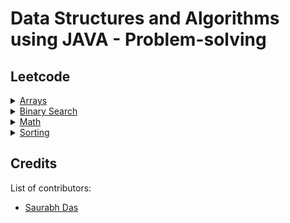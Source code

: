 # Data Structures and Algorithms using JAVA - Problem-solving

## Leetcode

<details>
<summary><a href="https://github.com/suman-saurabh-das/problem-solving__java__dsa/tree/main/src/array">Arrays</a></summary>

- 001 [Two sum](https://leetcode.com/problems/two-sum/description/)
- 002 [Plus one](https://leetcode.com/problems/plus-one/description/)
- 003 [Concatenation of array](https://leetcode.com/problems/concatenation-of-array/description/)
- 004 [Build array from permutation](https://leetcode.com/problems/build-array-from-permutation/description/)
- 005 [Number of good pairs](https://leetcode.com/problems/number-of-good-pairs/description/)
- 006 [Container with most water](https://leetcode.com/problems/container-with-most-water/description/)
- 007 [Rotate image](https://leetcode.com/problems/rotate-image/description/)
- 008 [Count pairs whose sum is less than target](https://leetcode.com/problems/count-pairs-whose-sum-is-less-than-target/description/)
</details>

<details>
<summary><a href="https://github.com/suman-saurabh-das/problem-solving__java__dsa/tree/main/src/binary_search">Binary Search</a></summary>

- 001 [Search insert position](https://leetcode.com/problems/search-insert-position/description/)
- 002 [Sqrt(x)](https://leetcode.com/problems/sqrtx/description/)
- 003 [First bad version](https://leetcode.com/problems/first-bad-version/description/)
- 004 [Guess number higher or lower](https://leetcode.com/problems/guess-number-higher-or-lower/description/)
</details>

<details>
<summary><a href="https://github.com/suman-saurabh-das/problem-solving__java__dsa/tree/main/src/math">Math</a></summary>

- 001 [Sqrt(x)](https://leetcode.com/problems/sqrtx/description/)
- 002 [Missing number](https://leetcode.com/problems/missing-number/description/)
- 003 [Rotate image](https://leetcode.com/problems/rotate-image/description/)
</details>

<details>
<summary><a href="https://github.com/suman-saurabh-das/problem-solving__java__dsa/tree/main/src/sorting">Sorting</a></summary>

- 001 [Majority element](https://leetcode.com/problems/majority-element/description/)
- 002 [Contains duplicate](https://leetcode.com/problems/contains-duplicate/description/)
- 003 [Widest vertical area between two points containing no points](https://leetcode.com/problems/widest-vertical-area-between-two-points-containing-no-points/description/)
</details>

## Credits
List of contributors:
- [Saurabh Das](dsumansaurabh@gmail.com)
